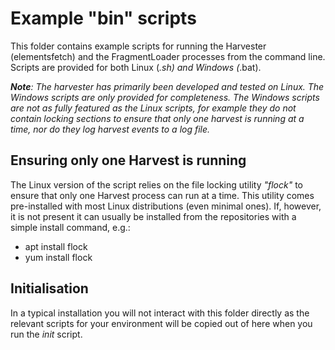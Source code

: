 # Example "bin" scripts
This folder contains example scripts for running the Harvester (elementsfetch) and the FragmentLoader processes from the command line.
Scripts are provided for both Linux (*.sh) and Windows (*.bat).

***Note**: The harvester has primarily been developed and tested on Linux. The Windows scripts are only provided for completeness. The Windows scripts are not as fully featured as the Linux scripts, 
for example they do not contain locking sections to ensure that only one harvest is running at a time, nor do they log harvest events to a log file.*

## Ensuring only one Harvest is running
The Linux version of the script relies on the file locking utility _"flock"_ to ensure that only one Harvest process can run at a time.
This utility comes pre-installed with most Linux distributions (even minimal ones). If, however, it is not present it can usually be installed from the repositories with a simple install command, e.g.:
  * apt install flock
  * yum install flock
  
## Initialisation
In a typical installation you will not interact with this folder directly as the relevant scripts for your environment will be copied out of here when you run the _init_ script.